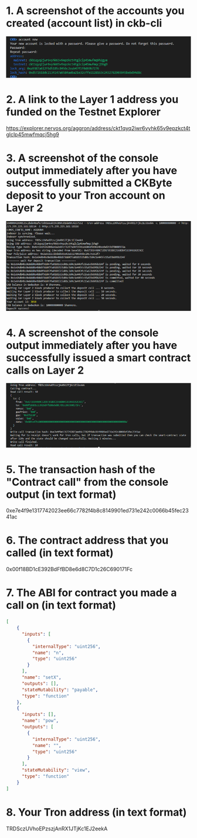 # 1. A screenshot of the accounts you created (account list) in ckb-cli

![](1.png)

# 2. A link to the Layer 1 address you funded on the Testnet Explorer

https://explorer.nervos.org/aggron/address/ckt1qyq2jwr6vyhk65v9epzkct4tglclp45mwfmqcj5hg9

# 3. A screenshot of the console output immediately after you have successfully submitted a CKByte deposit to your Tron account on Layer 2


![](2.png)

# 4. A screenshot of the console output immediately after you have successfully issued a smart contract calls on Layer 2


![](3.png)

# 5. The transaction hash of the "Contract call" from the console output (in text format)

0xe7e4f9e1317742023ee66c7782f4b8c8149901ed731e242c0066b45fec2341ac

# 6. The contract address that you called (in text format)

0x00f18BD1cE392BdFfBD8e6d8C7D1c26C690171Fc

# 7. The ABI for contract you made a call on (in text format)

```json
[
    {
      "inputs": [
        {
          "internalType": "uint256",
          "name": "n",
          "type": "uint256"
        }
      ],
      "name": "setX",
      "outputs": [],
      "stateMutability": "payable",
      "type": "function"
    },
    {
      "inputs": [],
      "name": "pow",
      "outputs": [
        {
          "internalType": "uint256",
          "name": "",
          "type": "uint256"
        }
      ],
      "stateMutability": "view",
      "type": "function"
    }
]
```

# 8. Your Tron address (in text format)

TRDSczUVhoEPzszjAnRX1JTjKc1EJ2eekA